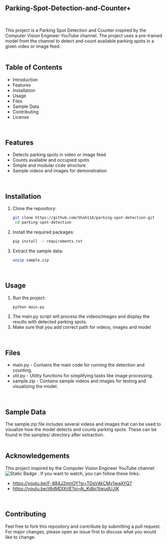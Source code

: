 ## Parking-Spot-Detection-and-Counter+
<br/>

This project is a Parking Spot Detection and Counter inspired by the Computer Vision Engineer YouTube channel. The project uses a pre-trained model from the channel to detect and count available parking spots in a given video or image feed. <br/>
<br/>

## Table of Contents
* Introduction
* Features
* Installation
* Usage
* Files
* Sample Data
* Contributing
* License <br/>
<br/>

## Features
* Detects parking spots in video or image feed
* Counts available and occupied spots
* Simple and modular code structure
* Sample videos and images for demonstration <br/>
<br/>

## Installation
1. Clone the repository:
   ```bash
   git clone https://github.com/Shah114/parking-spot-detection.git
    cd parking-spot-detection
   ```
2. Install the required packages:
   ```bash
   pip install -r requirements.txt
   ```
3. Extract the sample data:
   ```bash
   unzip sample.zip
   ```
<br/>

## Usage
1. Run the project:
   ```bash
   python main.py
   ```
2. The main.py script will process the videos/images and display the results with detected parking spots.
3. Make sure that you add correct path for videos, images and model <br/>
<br/>

## Files
* main.py - Contains the main code for running the detection and counting.
* util.py - Utility functions for simplifying tasks like image processing.
* sample.zip - Contains sample videos and images for testing and visualizing the model. <br/>
<br/>

## Sample Data
The sample.zip file includes several videos and images that can be used to visualize how the model detects and counts parking spots. These can be found in the samples/ directory after extraction. <br/>
<br/>

## Acknowledgements
This project inspired by the Computer Vision Engineer YouTube channel ![Static Badge](https://img.shields.io/badge/YouTube-Link?link=https%3A%2F%2Fyoutube.com%2F%40computervisionengineer%3Fsi%3DjSwsOhUDlM9Gz7JZ)
. If you want to watch, you can follow these links:
* https://youtu.be/F-884J2mnOY?si=TDsV4kCMv1waAYQ7
* https://youtu.be/il8dMDlXrIE?si=Ai_Kdbc1twudUJIK <br/>
<br/>

## Contributing
Feel free to fork this repository and contribute by submitting a pull request. For major changes, please open an issue first to discuss what you would like to change. 
